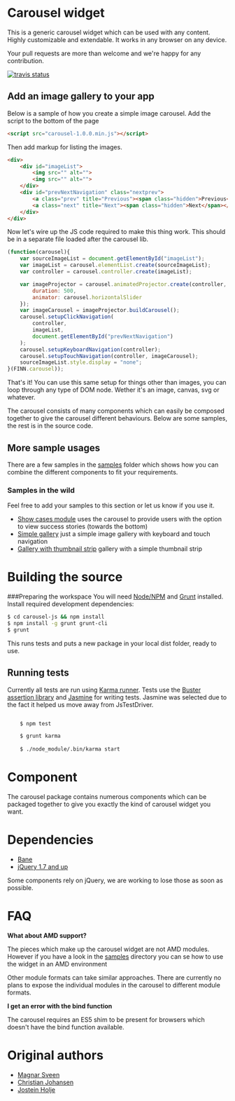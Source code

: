 # Carousel widget

This is a generic carousel widget which can be used with any content. Highly customizable and extendable.
It works in any browser on any device.

Your pull requests are more than welcome and we're happy for any contribution.

[![travis status](https://api.travis-ci.org/finn-no/carousel-js.png)](https://travis-ci.org/finn-no/carousel-js/)

## Add an image gallery to your app
Below is a sample of how you create a simple image carousel.
Add the script to the bottom of the page

```html
<script src="carousel-1.0.0.min.js"></script>
```

Then add markup for listing the images.

```html
<div>
    <div id="imageList">
        <img src="" alt="">
        <img src="" alt="">
    </div>
    <div id="prevNextNavigation" class="nextprev">
        <a class="prev" title="Previous"><span class="hidden">Previous</span></a>
        <a class="next" title="Next"><span class="hidden">Next</span></a>
    </div>
</div>
```

Now let's wire up the JS code required to make this thing work. This should be in a separate file loaded after the carousel lib.

```js
(function(carousel){
    var sourceImageList = document.getElementById("imageList");
    var imageList = carousel.elementList.create(sourceImageList);
    var controller = carousel.controller.create(imageList);

    var imageProjector = carousel.animatedProjector.create(controller, imageList, {
        duration: 500,
        animator: carousel.horizontalSlider
    });
    var imageCarousel = imageProjector.buildCarousel();
    carousel.setupClickNavigation(
        controller,
        imageList,
        document.getElementById("prevNextNavigation")
    );
    carousel.setupKeyboardNavigation(controller);
    carousel.setupTouchNavigation(controller, imageCarousel);
    sourceImageList.style.display = "none";
}(FINN.carousel));
```

That's it! You can use this same setup for things other than images, you can loop through any type of DOM node. Wether it's an image, canvas, svg or whatever.

The carousel consists of many components which can easily be composed together to give the carousel different behaviours. Below are some samples, the rest is in the source code.

## More sample usages

There are a few samples in the [samples](samples/) folder which shows how you can combine the different components to fit your requirements.

### Samples in the wild
Feel free to add your samples to this section or let us know if you use it.

* [Show cases module](http://www.finn.no/finn/torget/partnerinfo) uses the carousel to provide users with the option to view success stories (towards the bottom)
* [Simple gallery](http://www.finn.no/bedrift/svendsen-s-glass-service-as-1137850/album/7994) just a simple image gallery with keyboard and touch navigation
* [Gallery with thumbnail strip](http://www.finn.no/finn/car/used/viewimage?finnkode=41884971) gallery with a simple thumbnail strip

# Building the source
###Preparing the workspace
You will need [Node/NPM](http://nodejs.org/) and [Grunt](http://gruntjs.com/) installed.
Install required development dependencies:

```sh
$ cd carousel-js && npm install
$ npm install -g grunt grunt-cli
$ grunt
```

This runs tests and puts a new package in your local dist folder, ready to use.

## Running tests

Currently all tests are run using [Karma runner](https://github.com/karma-runner/karma). Tests use the [Buster assertion library](http://docs.busterjs.org/en/latest/modules/buster-assertions/) and [Jasmine](http://pivotal.github.io/jasmine/) for writing tests. Jasmine was selected due to the fact it helped us move away from JsTestDriver.

```sh

    $ npm test

    $ grunt karma
    
    $ ./node_module/.bin/karma start

```

# Component

The carousel package contains numerous components which can be packaged together to give you exactly the kind of carousel widget you want.

# Dependencies

* [Bane](https://github.com/busterjs/bane/blob/master/lib/bane.js)
* [jQuery 1.7 and up](http://jquery.com)

Some components rely on jQuery, we are working to lose those as soon as possible.

# FAQ

**What about AMD support?**

The pieces which make up the carousel widget are not AMD modules. However if you have a look in the [samples](samples/amd) directory you can se how to use the widget in an AMD environment

Other module formats can take similar approaches. There are currently no plans to expose the individual modules in the carousel to different module formats.

**I get an error with the bind function**

The carousel requires an ES5 shim to be present for browsers which doesn't have the bind function available.

# Original authors

* [Magnar Sveen](https://github.com/magnars)
* [Christian Johansen](https://github.com/cjohansen)
* [Jostein Holje](https://github.com/jstnhlj)
